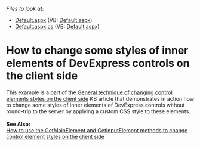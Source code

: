 <!-- default file list -->
*Files to look at*:

* [Default.aspx](./CS/Default.aspx) (VB: [Default.aspx](./VB/Default.aspx))
* [Default.aspx.cs](./CS/Default.aspx.cs) (VB: [Default.aspx](./VB/Default.aspx))
<!-- default file list end -->
# How to change some styles of inner elements of DevExpress controls on the client side


This example is a part of the <a href="https://www.devexpress.com/Support/Center/p/T226939">General technique of changing control elements styles on the client side</a> KB article that demonstrates in action how to change some styles of inner elements of DevExpress controls without round-trip to the server by applying a custom CSS style to these elements.<br /><br /><strong>See Also:</strong><br /><a href="https://www.devexpress.com/Support/Center/p/T226998">How to use the GetMainElement and GetInputElement methods to change control element styles on the client side</a>

<br/>


